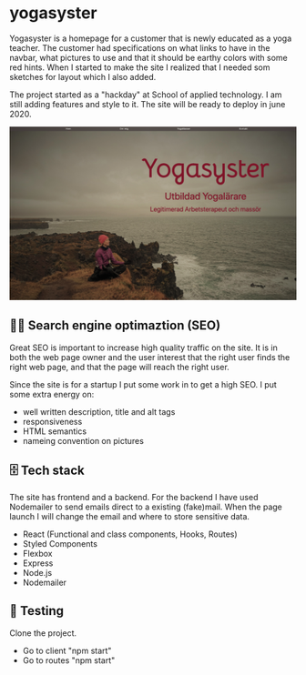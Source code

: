 # yogasyster

Yogasyster is a homepage for a customer that is newly educated as a yoga teacher. The customer had specifications on what links to have in the navbar, what pictures to use and that it should be earthy colors with some red hints. When I started to make the site I realized that I needed som sketches for layout which I also added.

The project started as a "hackday" at School of applied technology. I am still adding features and style to it. The site will be ready to deploy in june 2020.

<img src="./client/src/components/pics/preview.jpg" alt="preview" width="600"/>

## 👨‍💻 Search engine optimaztion (SEO)

Great SEO is important to increase high quality traffic on the site. It is in both the web page owner and the user interest that the right user finds the right web page, and that the page will reach the right user.

Since the site is for a startup I put some work in to get a high SEO. I put some extra energy on:

- well written description, title and alt tags
- responsiveness
- HTML semantics
- nameing convention on pictures

## 🗄️ Tech stack

The site has frontend and a backend. For the backend I have used Nodemailer to send emails direct to a existing (fake)mail. When the page launch I will change the email and where to store sensitive data.

- React (Functional and class components, Hooks, Routes)
- Styled Components
- Flexbox
- Express
- Node.js
- Nodemailer

## 🧪 Testing

Clone the project.

- Go to client "npm start"
- Go to routes "npm start"
